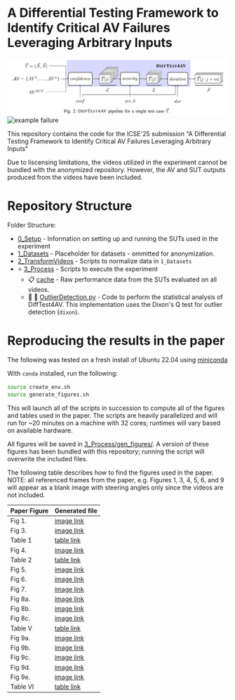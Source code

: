 # A Differential Testing Framework to Identify Critical AV Failures Leveraging Arbitrary Inputs
![framework diagram](images/framework.png)
![example failure](images/011_Chicago_Billionaires_Millionaires_Lake_Shore_Mansions_The_North_Shore_15_frame3465.png)


This repository contains the code for the ICSE'25 submission "A Differential Testing Framework to Identify Critical AV Failures Leveraging Arbitrary Inputs"

Due to liscensing limitations, the videos utilized in the experiment cannot be bundled with the anonymized repository. However, the AV and SUT outputs produced from the videos have been included.

# Repository Structure
Folder Structure:
* [0_Setup](/0_Setup) - Information on setting up and running the SUTs used in the experiment
* [1_Datasets](/1_Datasets) - Placeholder for datasets - ommitted for anonymization.
* [2_TransformVideos](/2_TransformVideos) - Scripts to normalize data in `1_Datasets`
* :star: [3_Process](/3_Process) - Scripts to execute the experiment
  * :clipboard: [cache](/3_Process/cache) - Raw performance data from the SUTs evaluated on all videos.
  * :toolbox: :star2: [OutlierDetection.py](/3_Process/OutlierDetection.py) - Code to perform the statistical analysis of DiffTest4AV. This implementation uses the Dixon's Q test for outlier detection (`dixon`).

# Reproducing the results in the paper
The following was tested on a fresh install of Ubuntu 22.04 using [miniconda](https://docs.conda.io/projects/conda/en/latest/user-guide/install/linux.html)

With `conda` installed, run the following:

```bash
source create_env.sh
source generate_figures.sh
```

This will launch all of the scripts in succession to compute all of the figures and tables used in the paper. The scripts are heavily parallelized and will run for ~20 minutes on a machine with 32 cores; runtimes will vary based on available hardware.

All figures will be saved in [3_Process/gen_figures/](3_Process/gen_figures). A version of these figures has been bundled with this repository; running the script will overwrite the included files.

The following table describes how to find the figures used in the paper.
NOTE: all referenced frames from the paper, e.g. Figures 1, 3, 4, 5, 6, and 9 will appear as a blank image with steering angles only since the videos are not included.


| Paper Figure | Generated file |
|-------|--------|
| Fig 1.| [image link](3_Process/gen_figures/referenced_examples/sut4/External_Jutah/cache/011_Chicago_Billionaires_Millionaires_Lake_Shore_Mansions_The_North_Shore_15/011_Chicago_Billionaires_Millionaires_Lake_Shore_Mansions_The_North_Shore_15_frame3465.png) |
| Fig 3.| [image link](3_Process/gen_figures/referenced_examples/sut4/OpenPilot_2k19/cache/video_0320_15/video_0320_15_frame404.png) |
| Table 1| [table link](3_Process/gen_figures/referenced_examples/sut4/OpenPilot_2k19/cache/video_0320_15/output_404.txt) |
| Fig 4.| [image link](3_Process/gen_figures/referenced_examples/sut4/OpenPilot_2k19/cache/video_0869_15/video_0869_15_frame222.png) |
| Table 2| [table link](3_Process/gen_figures/referenced_examples/sut4/OpenPilot_2k19/cache/video_0869_15/output_222.txt) |
| Fig 5.| [image link](3_Process/gen_figures/referenced_examples/sut4/OpenPilot_2k19/cache/video_0171_15/video_0171_15_frame252.png) |
| Fig 6.| [image link](3_Process/gen_figures/referenced_examples/sut4/OpenPilot_2k19/cache/video_0284_15/video_0284_15_frame190.png) |
| Fig 7.| [image link](3_Process/gen_figures/conf_cdf.png) |
| Fig 8a.| [image link](3_Process/gen_figures/OpenPilot_2016_conf_vs_value_hist_sut_2023_06_90__5line.png) |
| Fig 8b.| [image link](3_Process/gen_figures/OpenPilot_2k19_conf_vs_value_hist_sut_2023_06_90__5line.png) |
| Fig 8c.| [image link](3_Process/gen_figures/External_Jutah_conf_vs_value_hist_sut_2023_06_90__5line.png) |
| Table V | [table link](3_Process/gen_figures/table5.txt) |
| Fig 9a.| [image link](3_Process/gen_figures/referenced_examples/sut4/External_Jutah/cache/011_Chicago_Billionaires_Millionaires_Lake_Shore_Mansions_The_North_Shore_15/011_Chicago_Billionaires_Millionaires_Lake_Shore_Mansions_The_North_Shore_15_frame3465.png) |
| Fig 9b.| [image link](3_Process/gen_figures/referenced_examples/sut4/External_Jutah/cache/011_Chicago_Billionaires_Millionaires_Lake_Shore_Mansions_The_North_Shore_15/011_Chicago_Billionaires_Millionaires_Lake_Shore_Mansions_The_North_Shore_15_frame3466.png) |
| Fig 9c.| [image link](3_Process/gen_figures/referenced_examples/sut4/External_Jutah/cache/011_Chicago_Billionaires_Millionaires_Lake_Shore_Mansions_The_North_Shore_15/011_Chicago_Billionaires_Millionaires_Lake_Shore_Mansions_The_North_Shore_15_frame3467.png) |
| Fig 9d.| [image link](3_Process/gen_figures/referenced_examples/sut4/External_Jutah/cache/011_Chicago_Billionaires_Millionaires_Lake_Shore_Mansions_The_North_Shore_15/011_Chicago_Billionaires_Millionaires_Lake_Shore_Mansions_The_North_Shore_15_frame3468.png) |
| Fig 9e.| [image link](3_Process/gen_figures/referenced_examples/sut4/External_Jutah/cache/011_Chicago_Billionaires_Millionaires_Lake_Shore_Mansions_The_North_Shore_15/011_Chicago_Billionaires_Millionaires_Lake_Shore_Mansions_The_North_Shore_15_frame3469.png) |
| Table VI | [table link](3_Process/gen_figures/table6.txt) |
